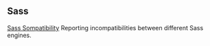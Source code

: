 ## Sass

[Sass Sompatibility](https://sass-compatibility.github.io/) Reporting incompatibilities between different Sass engines.
